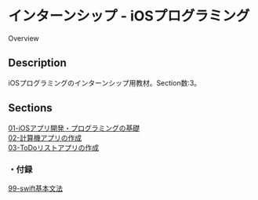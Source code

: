 インターンシップ - iOSプログラミング
====

Overview

## Description

iOSプログラミングのインターンシップ用教材。Section数:3。

## Sections

<!-- TODO: URLを記述 -->
[01-iOSアプリ開発・プログラミングの基礎](./markdown/01-iOSアプリ開発・プログラミングの基礎.md)  
[02-計算機アプリの作成](./markdown/02-計算機アプリの作成.md)  
[03-ToDoリストアプリの作成](./markdown/03-ToDoリストアプリの作成.md)  

### ・付録
[99-swift基本文法](./markdown/99-swift基本文法.md)  
